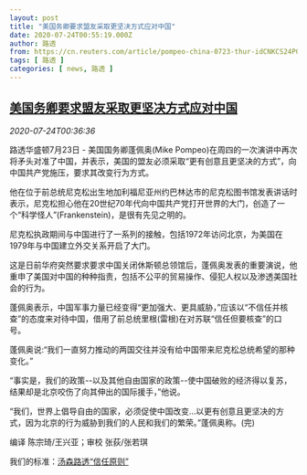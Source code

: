 ```yaml
---
layout: post
title: "美国务卿要求盟友采取更坚决方式应对中国"
date: 2020-07-24T00:55:19.000Z
author: 路透
from: https://cn.reuters.com/article/pompeo-china-0723-thur-idCNKCS24P01G
tags: [ 路透 ]
categories: [ news, 路透 ]
---
```

<!--1595552119000-->
[美国务卿要求盟友采取更坚决方式应对中国](https://cn.reuters.com/article/pompeo-china-0723-thur-idCNKCS24P01G)
------

<div>
<div><i>2020-07-24T00:36:36</i></div><div class="StandardArticleBody_body"><p>路透华盛顿7月23日 - 美国国务卿蓬佩奥(Mike Pompeo)在周四的一次演讲中再次将矛头对准了中国，并表示，美国的盟友必须采取“更有创意且更坚决的方式”，向中国共产党施压，要求其改变行为方式。 </p><p>他在位于前总统尼克松出生地加利福尼亚州约巴林达市的尼克松图书馆发表讲话时表示，尼克松担心他在20世纪70年代向中国共产党打开世界的大门，创造了一个“科学怪人”(Frankenstein)，是很有先见之明的。 </p><p>尼克松执政期间与中国进行了一系列的接触，包括1972年访问北京，为美国在1979年与中国建立外交关系开启了大门。  </p><p>这是日前华府突然要求要求中国关闭休斯顿总领馆后，蓬佩奥发表的重要演说，他重申了美国对中国的种种指责，包括不公平的贸易操作、侵犯人权以及渗透美国社会的行为。 </p><p>蓬佩奥表示，中国军事力量已经变得“更加强大、更具威胁，”应该以“不信任并核查”的态度来对待中国，借用了前总统里根(雷根)在对苏联“信任但要核查”的口号。     </p><p>蓬佩奥说:“我们一直努力推动的两国交往并没有给中国带来尼克松总统希望的那种变化。” </p><p>“事实是，我们的政策--以及其他自由国家的政策--使中国破败的经济得以复苏，结果却是北京咬伤了向其伸出的国际援手，”他说。 </p><p>“我们，世界上倡导自由的国家，必须促使中国改变...以更有创意且更坚决的方式，因为北京的行为威胁到我们的人民和我们的繁荣。”蓬佩奥称。(完) </p><div class="Attribution_container"><div class="Attribution_attribution"><p class="Attribution_content">编译 陈宗琦/王兴亚；审校 张荻/张若琪 </p></div></div><div class="StandardArticleBody_trustBadgeContainer"><span class="StandardArticleBody_trustBadgeTitle">我们的标准：</span><span class="trustBadgeUrl"><a href="https://www.thomsonreuters.cn/content/dam/openweb/documents/pdf/china/brochures/about-us-1.pdf">汤森路透“信任原则”</a></span></div></div>
</div>
